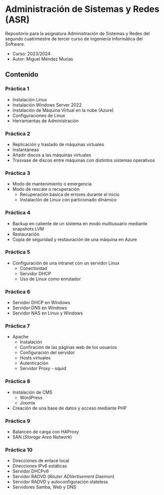 # Administración de Sistemas y Redes (ASR)
Repositorio para la asignatura Administración de Sistemas y Redes del segundo cuatrimestre de tercer curso de Ingeniería Informática del Software.
- Curso: 2023/2024
- Autor: Miguel Méndez Murias

 ## Contenido
### Práctica 1
  - Instalación Linux
  - Instalación Windows Server 2022
  - Instalación de Máquina Virtual en la nube (Azure)
  - Configuraciones de Linux
  - Herramientas de Administración
### Práctica 2
  - Replicación y traslado de máquinas virtuales
  - Instantáneas
  - Añadir discos a las máquinas virtuales
  - Trasvase de discos entre máquinas con distintos sistemas operativos
### Práctica 3
  - Modo de mantenimiento o emergencia
  - Modo de rescate o recuperación
    - Recuperación básica de errores durante el inicio
    - Instalación de Linux con particionado dinámico
### Práctica 4
  - Backup en caliente de un sistema en modo multiusuario mediante snapshots LVM
  - Restauración
  - Copia de seguridad y restauración de una máquina en Azure
### Práctica 5
  - Configuración de una intranet con un servidor Linux
    - Conectividad
    - Servidor DHCP
    - Uso de Linux como enrutador
### Práctica 6
  - Servidor DHCP en Windows
  - Servidor DNS en Windows
  - Servidor NAS en Linux y Windows
### Práctica 7
  - Apache
    - Instalación
    - Confiración de las páginas web de los usuarios
    - Configuración del servidor
    - Hosts virtuales
    - Autenticación
    - Servidor Proxy - squid
### Práctica 8
  - Instalación de CMS
    - WordPress
    - Joomla
  - Creación de una base de datos y acceso mediante PHP
### Práctica 9
  - Balanceo de carga con HAProxy
  - SAN (_Storage Area Network_)
### Práctica 10
  - Direcciones de enlace local
  - Direcciones IPv6 estáticas
  - Servidor DHCPv6
  - Servidor RADVD (_Router ADVertisement Daemon_)
  - Servidor RADVD y autoconfiguración stateless
  - Servidores Samba, Web y DNS
